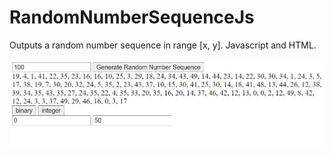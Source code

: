 # RandomNumberSequenceJs
Outputs a random number sequence in range [x, y]. Javascript and HTML.

![Screenshot](ss03062021.jpg)
